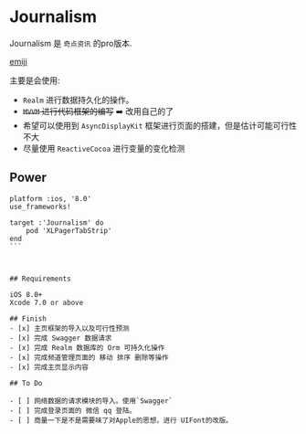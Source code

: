 # Journalism

Journalism 是 `奇点资讯` 的pro版本.

 [emiji](http://www.emoji-cheat-sheet.com/)

主要是会使用:

- `Realm` 进行数据持久化的操作。
- ~~`MVVM` 进行代码框架的编写~~ :arrow_right: 改用自己的了
- 希望可以使用到 `AsyncDisplayKit` 框架进行页面的搭建，但是估计可能可行性不大
- 尽量使用 `ReactiveCocoa` 进行变量的变化检测

## Power

````
platform :ios, '8.0'
use_frameworks!

target :'Journalism' do
    pod 'XLPagerTabStrip'
end
```



## Requirements

iOS 8.0+
Xcode 7.0 or above

## Finish
- [x] 主页框架的导入以及可行性预测
- [x] 完成 Swagger 数据请求
- [x] 完成 Realm 数据库的 Orm 可持久化操作
- [x] 完成频道管理页面的 移动 排序 删除等操作
- [x] 完成主页显示内容

## To Do

- [ ] 网络数据的请求模块的导入。使用`Swagger`
- [ ] 完成登录页面的 微信 qq 登陆。
- [ ] 商量一下是不是需要味了对Apple的思想，进行 UIFont的改版。

